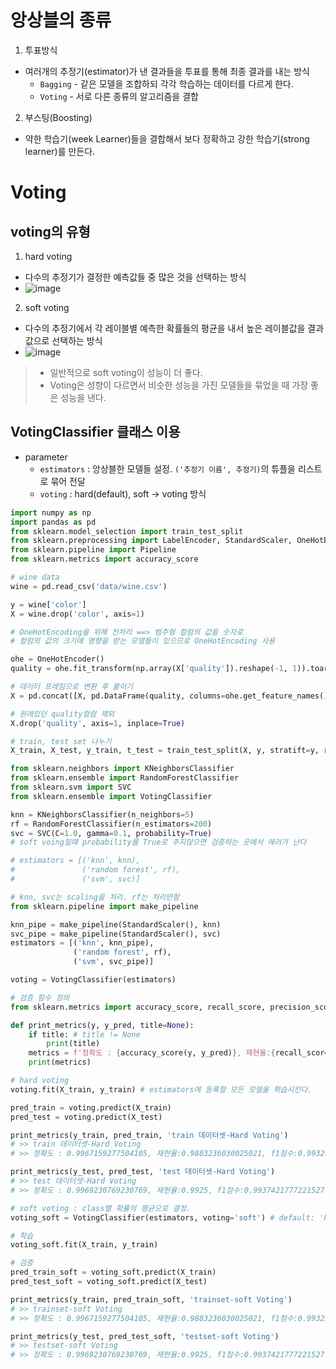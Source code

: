 # 앙상블의 종류
1. 투표방식
- 여러개의 추정기(estimator)가 낸 결과들을 투표를 통해 최종 결과를 내는 방식
  - `Bagging` - 같은 모델을 조합하되 각각 학습하는 데이터를 다르게 한다.
  - `Voting` - 서로 다른 종류의 알고리즘을 결합
2. 부스팅(Boosting)
  - 약한 학습기(week Learner)들을 결합해서 보다 정확하고 강한 학습기(strong learner)를 만든다.

# Voting
## voting의 유형
1. hard voting
- 다수의 추정기가 결정한 예측값들 중 많은 것을 선택하는 방식
- ![image](https://user-images.githubusercontent.com/77317312/113086929-97000580-921d-11eb-9373-721b7482b8b8.png)
2. soft voting
- 다수의 추정기에서 각 레이블별 예측한 확률들의 평균을 내서 높은 레이블값을 결과값으로 선택하는 방식
- ![image](https://user-images.githubusercontent.com/77317312/113087006-b72fc480-921d-11eb-80c5-a92629965379.png)
> - 일반적으로 soft voting이 성능이 더 좋다.
> - Voting은 성향이 다르면서 비슷한 성능을 가진 모델들을 묶었을 때 가장 좋은 성능을 낸다.

## VotingClassifier 클래스 이용
- parameter
  - `estimators` : 앙상블한 모델들 설정. `('추정기 이름', 추정기)`의 튜플을 리스트로 묶어 전달
  - `voting` : hard(default), soft -> voting 방식
```python
import numpy as np
import pandas as pd
from sklearn.model_selection import train_test_split
from sklearn.preprocessing import LabelEncoder, StandardScaler, OneHotEncoder
from sklearn.pipeline import Pipeline
from sklearn.metrics import accuracy_score

# wine data
wine = pd.read_csv('data/wine.csv')

y = wine['color']
X = wine.drop('color', axis=1)

# OneHotEncoding을 위해 전처리 ==> 범주형 컬럼의 값을 숫자로 
# 컬럼의 값의 크기에 영향을 받는 모델들이 있으므로 OneHotEncoding 사용

ohe = OneHotEncoder()
quality = ohe.fit_transform(np.array(X['quality']).reshape(-1, 1)).toarray()

# 데이터 프레임으로 변환 후 붙이기
X = pd.concat([X, pd.DataFrame(quality, columns=ohe.get_feature_names())], axis=1)

# 원래있던 quality컬럼 제외
X.drop('quality', axis=1, inplace=True)

# train, test set 나누기
X_train, X_test, y_train, t_test = train_test_split(X, y, stratift=y, random_state=1)

from sklearn.neighbors import KNeighborsClassifier
from sklearn.ensemble import RandomForestClassifier
from sklearn.svm import SVC
from sklearn.ensemble import VotingClassifier

knn = KNeighborsClassifier(n_neighbors=5)
rf = RandomForestClassifier(n_estimators=200)
svc = SVC(C=1.0, gamma=0.1, probability=True) 
# soft voing일때 probability를 True로 주지않으면 검증하는 곳에서 에러가 난다

# estimators = [('knn', knn), 
#               ('random forest', rf), 
#               ('svm', svc)]

# knn, svc는 scaling을 처리. rf는 처리안함
from sklearn.pipeline import make_pipeline

knn_pipe = make_pipeline(StandardScaler(), knn)
svc_pipe = make_pipeline(StandardScaler(), svc)
estimators = [('knn', knn_pipe), 
              ('random forest', rf), 
              ('svm', svc_pipe)]

voting = VotingClassifier(estimators)

# 검증 함수 정의
from sklearn.metrics import accuracy_score, recall_score, precision_score, f1_score

def print_metrics(y, y_pred, title=None):
    if title: # title != None
        print(title)
    metrics = f'정확도 : {accuracy_score(y, y_pred)}, 재현율:{recall_score(y,  y_pred)}, f1점수:{f1_score(y, y_pred)}'
    print(metrics)
```
```python
# hard voting
voting.fit(X_train, y_train) # estimators에 등록할 모든 모델을 학습시킨다.

pred_train = voting.predict(X_train)
pred_test = voting.predict(X_test)

print_metrics(y_train, pred_train, 'train 데이터셋-Hard Voting')
# >> train 데이터셋-Hard Voting
# >> 정확도 : 0.9967159277504105, 재현율:0.9883236030025021, f1점수:0.9932942162615256

print_metrics(y_test, pred_test, 'test 데이터셋-Hard Voting')
# >> test 데이터셋-Hard Voting
# >> 정확도 : 0.9969230769230769, 재현율:0.9925, f1점수:0.9937421777221527
```
```python
# soft voting : class별 확률의 평균으로 결정.
voting_soft = VotingClassifier(estimators, voting='soft') # default: 'hard'

# 학습
voting_soft.fit(X_train, y_train)

# 검증
pred_train_soft = voting_soft.predict(X_train)
pred_test_soft = voting_soft.predict(X_test)

print_metrics(y_train, pred_train_soft, 'trainset-soft Voting')
# >> trainset-soft Voting
# >> 정확도 : 0.9967159277504105, 재현율:0.9883236030025021, f1점수:0.9932942162615256

print_metrics(y_test, pred_test_soft, 'testset-soft Voting')
# >> testset-soft Voting
# >> 정확도 : 0.9969230769230769, 재현율:0.9925, f1점수:0.9937421777221527
```
